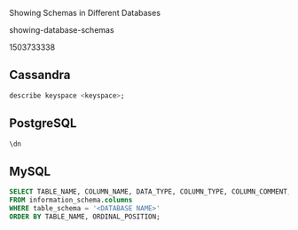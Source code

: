 Showing Schemas in Different Databases

showing-database-schemas

1503733338

Cassandra
---------

```sql
describe keyspace <keyspace>;
```


PostgreSQL
----------

```sql
\dn
```


MySQL
-----

```sql
SELECT TABLE_NAME, COLUMN_NAME, DATA_TYPE, COLUMN_TYPE, COLUMN_COMMENT, ORDINAL_POSITION
FROM information_schema.columns
WHERE table_schema = '<DATABASE NAME>'
ORDER BY TABLE_NAME, ORDINAL_POSITION;
```
